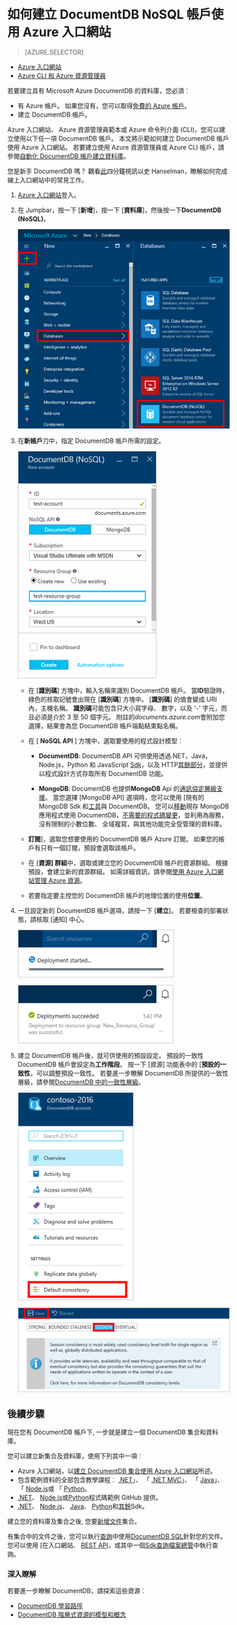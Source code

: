 <properties
    pageTitle="如何建立 DocumentDB 帳戶 |Microsoft Azure"
    description="建立具有 Azure DocumentDB NoSQL 資料庫。 請依照這些指示建立 DocumentDB 帳戶，並開始建立 blazing 快速、 全球規模 NoSQL 資料庫。" 
    keywords="建立資料庫"
    services="documentdb"
    documentationCenter=""
    authors="mimig1"
    manager="jhubbard"
    editor="monicar"/>

<tags
    ms.service="documentdb"
    ms.workload="data-services"
    ms.tgt_pltfrm="na"
    ms.devlang="na"
    ms.topic="get-started-article"
    ms.date="10/17/2016"
    ms.author="mimig"/>

# <a name="how-to-create-a-documentdb-nosql-account-using-the-azure-portal"></a>如何建立 DocumentDB NoSQL 帳戶使用 Azure 入口網站

> [AZURE.SELECTOR]
- [Azure 入口網站](documentdb-create-account.md)
- [Azure CLI 和 Azure 資源管理員](documentdb-automation-resource-manager-cli.md)

若要建立具有 Microsoft Azure DocumentDB 的資料庫，您必須︰

- 有 Azure 帳戶。 如果您沒有，您可以取得[免費的 Azure 帳戶](https://azure.microsoft.com/free)。 
- 建立 DocumentDB 帳戶。  

Azure 入口網站、 Azure 資源管理員範本或 Azure 命令列介面 (CLI)，您可以建立使用以下任一項 DocumentDB 帳戶。 本文將示範如何建立 DocumentDB 帳戶使用 Azure 入口網站。 若要建立使用 Azure 資源管理員或 Azure CLI 帳戶，請參閱[自動化 DocumentDB 帳戶建立資料庫](documentdb-automation-resource-manager-cli.md)。

您是新手 DocumentDB 嗎？ 觀看[此](https://azure.microsoft.com/documentation/videos/create-documentdb-on-azure/)四分鐘視訊以史 Hanselman，瞭解如何完成線上入口網站中的常見工作。

1.  [Azure 入口網站](https://portal.azure.com/)登入。
2.  在 Jumpbar，按一下 [**新增**]，按一下 [**資料庫**]，然後按一下**DocumentDB (NoSQL)**。 

    ![Azure 入口網站，並醒目提示 [更多服務]，然後 DocumentDB (NoSQL) 的螢幕擷取畫面](./media/documentdb-create-account/create-nosql-db-databases-json-tutorial-1.png)  

3. 在**新帳戶**刀中，指定 DocumentDB 帳戶所需的設定。

    ![新的 DocumentDB 刀的螢幕擷取畫面](./media/documentdb-create-account/create-nosql-db-databases-json-tutorial-2.png)

    - 在 [**識別碼**] 方塊中，輸入名稱來識別 DocumentDB 帳戶。  當**ID**驗證時，綠色的核取記號會出現在 [**識別碼**] 方塊中。 [**識別碼**] 的值會變成 URI 內，主機名稱。 **識別碼**可能包含只大小寫字母、 數字，以及 '-' 字元，而且必須是介於 3 至 50 個字元。 附註的*documents.azure.com*會附加您選擇，結果會為您 DocumentDB 帳戶端點結束點名稱。

    - 在 [ **NoSQL API** ] 方塊中，選取要使用的程式設計模型︰
        - **DocumentDB**: DocumentDB API 可供使用透過.NET，Java，Node.js，Python 和 JavaScript [Sdk](documentdb-sdk-dotnet.md)，以及 HTTP[其餘部分](https://msdn.microsoft.com/library/azure/dn781481.aspx)，並提供以程式設計方式存取所有 DocumentDB 功能。 
       
        - **MongoDB**: DocumentDB 也提供**MongoDB** Api 的[通訊協定層級支援](documentdb-protocol-mongodb.md)。 當您選擇 [MongoDB API] 選項時，您可以使用 [現有的 MongoDB Sdk 和[工具](documentdb-mongodb-mongochef.md)與 DocumentDB。 您可以[移動](documentdb-import-data.md)現存 MongoDB 應用程式使用 DocumentDB，[不需要的程式碼變更](documentdb-connect-mongodb-account.md)，並利用為服務，沒有限制的小數位數、 全域複寫，與其他功能完全受管理的資料庫。

    - **訂閱**]，選取您想要使用的 DocumentDB 帳戶 Azure 訂閱。 如果您的帳戶有只有一個訂閱，預設會選取該帳戶。

    - 在 [**資源] 群組**中，選取或建立您的 DocumentDB 帳戶的資源群組。  根據預設，會建立新的資源群組。 如需詳細資訊，請參閱[使用 Azure 入口網站管理 Azure 資源](../articles/azure-portal/resource-group-portal.md)。

    - 若要指定要主控您的 DocumentDB 帳戶的地理位置的使用**位置**。 

4.  一旦設定新的 DocumentDB 帳戶選項，請按一下 [**建立**]。 若要檢查的部署狀態，請核取 [通知] 中心。  

    ![快速建立資料庫-通知中心內，顯示正在建立 DocumentDB 帳戶的螢幕擷取畫面](./media/documentdb-create-account/create-nosql-db-databases-json-tutorial-4.png)  

    ![[通知] 中心內，顯示 DocumentDB 帳戶已成功建立及部署到資源群組-線上資料庫建立者通知的螢幕擷取畫面](./media/documentdb-create-account/create-nosql-db-databases-json-tutorial-5.png)

5.  建立 DocumentDB 帳戶後，就可供使用的預設設定。 預設的一致性 DocumentDB 帳戶會設定為**工作階段**。  按一下 [資源] 功能表中的 [**預設的一致性**，可以調整預設一致性。 若要進一步瞭解 DocumentDB 所提供的一致性層級，請參閱[DocumentDB 中的一致性層級](documentdb-consistency-levels.md)。

    ![資源群組刀的螢幕擷取畫面-開始開發應用程式](./media/documentdb-create-account/create-nosql-db-databases-json-tutorial-6.png)  

    ![一致性層級刀-工作階段的一致性的螢幕擷取畫面](./media/documentdb-create-account/create-nosql-db-databases-json-tutorial-7.png)  

[How to: Create a DocumentDB account]: #Howto
[Next steps]: #NextSteps
[documentdb-manage]:../articles/documentdb/documentdb-manage.md


## <a name="next-steps"></a>後續步驟

現在您有 DocumentDB 帳戶下, 一步就是建立一個 DocumentDB 集合和資料庫。 

您可以建立新集合及資料庫，使用下列其中一項︰

- Azure 入口網站，以[建立 DocumentDB 集合使用 Azure 入口網站](documentdb-create-collection.md)所述。
- 包含範例資料的全部包含教學課程︰ [.NET](documentdb-get-started.md)」、 「 [.NET MVC](documentdb-dotnet-application.md)」、 「 [Java](documentdb-java-application.md)」、 「 [Node.js](documentdb-nodejs-application.md)或 「 [Python](documentdb-python-application.md)。
- [.NET](documentdb-dotnet-samples.md#database-examples)、 [Node.js](documentdb-nodejs-samples.md#database-examples)或[Python](documentdb-python-samples.md#database-examples)程式碼範例 GitHub 提供。
- [.NET](documentdb-sdk-dotnet.md)、 [Node.js](documentdb-sdk-node.md)、 [Java](documentdb-sdk-java.md)、 [Python](documentdb-sdk-python.md)和[其餘](https://msdn.microsoft.com/library/azure/mt489072.aspx)Sdk。

建立您的資料庫及集合之後, 您要[新增文件](documentdb-view-json-document-explorer.md)集合。

有集合中的文件之後，您可以執行[查詢](documentdb-sql-query.md#executing-queries)中使用[DocumentDB SQL](documentdb-sql-query.md)針對您的文件。 您可以使用 [在入口網站、 [REST API](https://msdn.microsoft.com/library/azure/dn781481.aspx)，或其中一個[Sdk](documentdb-sdk-dotnet.md)[查詢檔案總管](documentdb-query-collections-query-explorer.md)中執行查詢。

### <a name="learn-more"></a>深入瞭解

若要進一步瞭解 DocumentDB，請探索這些資源︰

-   [DocumentDB 學習路徑](https://azure.microsoft.com/documentation/learning-paths/documentdb/)
-   [DocumentDB 階層式資源的模型和概念](documentdb-resources.md)
